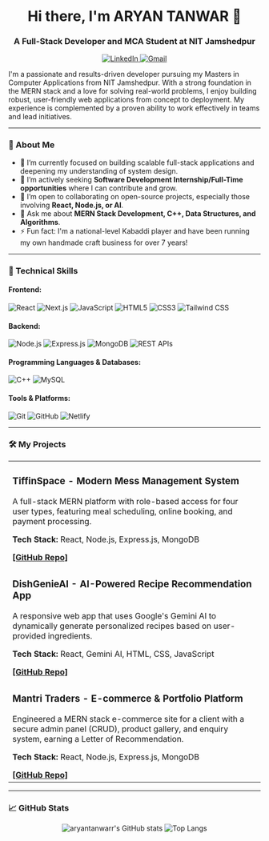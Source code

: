<h1 align="center">Hi there, I'm ARYAN TANWAR 👋</h1>

<h3 align="center">A Full-Stack Developer and MCA Student at NIT Jamshedpur</h3>

<p align="center">
  <a href="https://www.linkedin.com/in/aryan-tanwar-440a76235/" target="_blank">
    <img src="https://img.shields.io/badge/LinkedIn-0077B5?style=for-the-badge&logo=linkedin&logoColor=white" alt="LinkedIn"/>
  </a>
  <a href="mailto:aryantanwar2001@gmail.com">
    <img src="https://img.shields.io/badge/Gmail-D14836?style=for-the-badge&logo=gmail&logoColor=white" alt="Gmail"/>
  </a>
</p>

I'm a passionate and results-driven developer pursuing my Masters in Computer Applications from NIT Jamshedpur. With a strong foundation in the MERN stack and a love for solving real-world problems, I enjoy building robust, user-friendly web applications from concept to deployment. My experience is complemented by a proven ability to work effectively in teams and lead initiatives.

---

### 🚀 About Me

-   🔭 I’m currently focused on building scalable full-stack applications and deepening my understanding of system design.
-   🌱 I’m actively seeking **Software Development Internship/Full-Time opportunities** where I can contribute and grow.
-   👯 I’m open to collaborating on open-source projects, especially those involving **React, Node.js, or AI**.
-   💬 Ask me about **MERN Stack Development, C++, Data Structures, and Algorithms**.
-   ⚡ Fun fact: I'm a national-level Kabaddi player and have been running my own handmade craft business for over 7 years!

---

### 💼 Technical Skills

<h4>Frontend:</h4>
<p>
  <img src="https://img.shields.io/badge/React-20232A?style=for-the-badge&logo=react&logoColor=61DAFB" alt="React"/>
  <img src="https://img.shields.io/badge/Next.js-000000?style=for-the-badge&logo=nextdotjs&logoColor=white" alt="Next.js"/>
  <img src="https://img.shields.io/badge/JavaScript-F7DF1E?style=for-the-badge&logo=javascript&logoColor=black" alt="JavaScript"/>
  <img src="https://img.shields.io/badge/HTML5-E34F26?style=for-the-badge&logo=html5&logoColor=white" alt="HTML5"/>
  <img src="https://img.shields.io/badge/CSS3-1572B6?style=for-the-badge&logo=css3&logoColor=white" alt="CSS3"/>
  <img src="https://img.shields.io/badge/Tailwind_CSS-38B2AC?style=for-the-badge&logo=tailwind-css&logoColor=white" alt="Tailwind CSS"/>
</p>

<h4>Backend:</h4>
<p>
  <img src="https://img.shields.io/badge/Node.js-339933?style=for-the-badge&logo=nodedotjs&logoColor=white" alt="Node.js"/>
  <img src="https://img.shields.io/badge/Express.js-000000?style=for-the-badge&logo=express&logoColor=white" alt="Express.js"/>
  <img src="https://img.shields.io/badge/MongoDB-47A248?style=for-the-badge&logo=mongodb&logoColor=white" alt="MongoDB"/>
  <img src="https://img.shields.io/badge/REST_APIs-0277BD?style=for-the-badge&logo=api-platform&logoColor=white" alt="REST APIs"/>
</p>

<h4>Programming Languages & Databases:</h4>
<p>
  <img src="https://img.shields.io/badge/C%2B%2B-00599C?style=for-the-badge&logo=c%2B%2B&logoColor=white" alt="C++"/>
  <img src="https://img.shields.io/badge/MySQL-4479A1?style=for-the-badge&logo=mysql&logoColor=white" alt="MySQL"/>
</p>

<h4>Tools & Platforms:</h4>
<p>
  <img src="https://img.shields.io/badge/Git-F05032?style=for-the-badge&logo=git&logoColor=white" alt="Git"/>
  <img src="https://img.shields.io/badge/GitHub-181717?style=for-the-badge&logo=github&logoColor=white" alt="GitHub"/>
  <img src="https://img.shields.io/badge/Netlify-00C7B7?style=for-the-badge&logo=netlify&logoColor=white" alt="Netlify"/>
</p>

---

### 🛠️ My Projects

<table>
  <tr>
    <td width="100%">
      <h3>TiffinSpace - Modern Mess Management System</h3>
      <p>A full-stack MERN platform with role-based access for four user types, featuring meal scheduling, online booking, and payment processing.</p>
      <p><b>Tech Stack:</b> React, Node.js, Express.js, MongoDB</p>
      <a href="#"><b>[GitHub Repo]</b></a> </td>
  </tr>
  <tr>
    <td width="100%">
      <h3>DishGenieAI - AI-Powered Recipe Recommendation App</h3>
      <p>A responsive web app that uses Google's Gemini AI to dynamically generate personalized recipes based on user-provided ingredients.</p>
      <p><b>Tech Stack:</b> React, Gemini AI, HTML, CSS, JavaScript</p>
      <a href="#"><b>[GitHub Repo]</b></a> </td>
  </tr>
  <tr>
    <td width="100%">
      <h3>Mantri Traders - E-commerce & Portfolio Platform</h3>
      <p>Engineered a MERN stack e-commerce site for a client with a secure admin panel (CRUD), product gallery, and enquiry system, earning a Letter of Recommendation.</p>
      <p><b>Tech Stack:</b> React, Node.js, Express.js, MongoDB</p>
      <a href="#"><b>[GitHub Repo]</b></a> </td>
  </tr>
</table>

---

### 📈 GitHub Stats

<p align="center">
  <img src="https://github-readme-stats.vercel.app/api?username=aryantanwarr&show_icons=true&theme=dracula" alt="aryantanwarr's GitHub stats" />
  <img src="https://github-readme-stats.vercel.app/api/top-langs/?username=aryantanwarr&layout=compact&theme=dracula" alt="Top Langs" />
</p>
